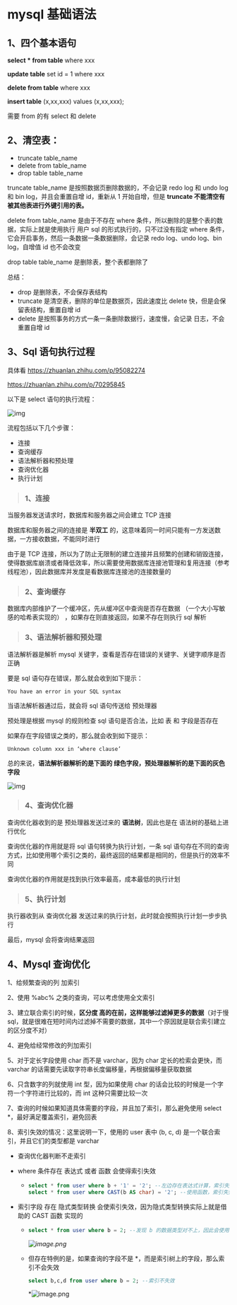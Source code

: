 # mysql 基础语法



## **1、四个基本语句**

**select * from table** where xxx

**update table** set id = 1 where xxx

**delete from table** where xxx

**insert table** (x,xx,xxx) values (x,xx,xxx);

需要 from 的有 select 和 delete



## 2、清空表：

- truncate table_name
- delete from table_name
- drop table table_name

truncate table_name 是按照数据页删除数据的，不会记录 redo log 和 undo log 和 bin log，并且会重置自增 id，重新从 1 开始自增，但是 **truncate 不能清空有被其他表进行外键引用的表。**

delete from table_name 是由于不存在 where 条件，所以删除的是整个表的数据，实际上就是使用执行 用户 sql 的形式执行的，只不过没有指定 where 条件，它会开启事务，然后一条数据一条数据删除，会记录 redo log、undo log、bin log，自增值 id 也不会改变

drop table table_name 是删除表，整个表都删除了



总结：

- drop 是删除表，不会保存表结构
- truncate 是清空表，删除的单位是数据页，因此速度比 delete 快，但是会保留表结构，重置自增 id
- delete 是按照事务的方式一条一条删除数据行，速度慢，会记录 日志，不会重置自增 id



## 3、Sql 语句执行过程

具体看  https://zhuanlan.zhihu.com/p/95082274 

 https://zhuanlan.zhihu.com/p/70295845 



以下是 select 语句的执行流程：

 ![img](https://pic1.zhimg.com/80/v2-28ed550e0fcf925829ea167508e01d78_720w.jpg) 

流程包括以下几个步骤：

- 连接
- 查询缓存
- 语法解析器和预处理
- 查询优化器
- 执行计划



> ### 1、连接

当服务器发送请求时，数据库和服务器之间会建立 TCP 连接

数据库和服务器之间的连接是 **半双工** 的，这意味着同一时间只能有一方发送数据，一方接收数据，不能同时进行

由于是 TCP 连接，所以为了防止无限制的建立连接并且频繁的创建和销毁连接，使得数据库崩溃或者降低效率，所以需要使用数据库连接池管理和复用连接（参考线程池），因此数据库并发度是看数据库连接池的连接数量的



> ### 2、查询缓存

数据库内部维护了一个缓冲区，先从缓冲区中查询是否存在数据 （一个大小写敏感的哈希表实现的） ，如果存在则直接返回，如果不存在则执行 sql 解析



> ### 3、语法解析器和预处理

语法解析器是解析 mysql 关键字，查看是否存在错误的关键字、关键字顺序是否正确

要是 sql 语句存在错误，那么就会收到如下提示：

```
You have an error in your SQL syntax
```



当语法解析器通过后，就会将 sql 语句传送给 预处理器

预处理是根据 mysql 的规则检查 sql 语句是否合法，比如 表 和 字段是否存在

如果存在字段错误之类的，那么就会收到如下提示：

```
Unknown column xxx in ‘where clause’
```



总的来说，**语法解析器解析的是下面的 绿色字段，预处理器解析的是下面的灰色字段**

 ![img](https://pic3.zhimg.com/v2-9d878461f3c58523bfdea526d6ac3966_b.jpg)

> ### 4、查询优化器

查询优化器收到的是 预处理器发送过来的 **语法树**，因此也是在 语法树的基础上进行优化

查询优化器的作用就是将 sql 语句转换为执行计划，一条 sql 语句存在不同的查询方式，比如使用哪个索引之类的，最终返回的结果都是相同的，但是执行的效率不同

查询优化器的作用就是找到执行效率最高，成本最低的执行计划



> ### 5、执行计划

执行器收到从 查询优化器 发送过来的执行计划，此时就会按照执行计划一步步执行

最后，mysql 会将查询结果返回







## 4、Mysql 查询优化

1、给频繁查询的列 加索引

2、使用 %abc% 之类的查询，可以考虑使用全文索引

3、建立联合索引的时候，**区分度 高的在前，这样能够过滤掉更多的数据**（对于慢 sql，就是很难在短时间内过滤掉不需要的数据，其中一个原因就是联合索引建立的区分度不对）

4、避免给经常修改的列加索引

5、对于定长字段使用 char 而不是 varchar，因为 char 定长的检索会更快，而 varchar 的话需要先读取字符串长度偏移量，再根据偏移量获取数据

6、只含数字的列就使用 int 型，因为如果使用 char 的话会比较的时候是一个字符一个字符进行比较的，而 int 这种只需要比较一次

7、查询的时候如果知道具体需要的字段，并且加了索引，那么避免使用 select *，最好满足覆盖索引，避免回表

8、索引失效的情况：这里说明一下，使用的 user 表中 (b, c, d) 是一个联合索引，并且它们的类型都是 varchar

- 查询优化器判断不走索引

- where 条件存在 表达式 或者 函数 会使得索引失效

  - ```sql
    select * from user where b + '1' = '2';	--左边存在表达式计算，索引失效
    select * from user where CAST(b AS char) = '2';	--使用函数，索引失效
    ```

- 索引字段 存在 隐式类型转换 会使索引失效，因为隐式类型转换实际上就是借助的 CAST 函数 实现的

  - ```sql
    select * from user where b = 2;	--发现 b 的数据类型对不上，因此会使用 CAST 函数强转为 int ，索引失效
    ```

    *![image.png](https://pic.leetcode-cn.com/1603877556-FmqHkR-image.png)*

  - 但存在特例的是，如果查询的字段不是 *，而是索引树上的字段，那么索引不会失效

    ```sql
    select b,c,d from user where b = 2;	--索引不失效
    ```

    *![image.png](https://pic.leetcode-cn.com/1603877237-htTYfA-image.png)







